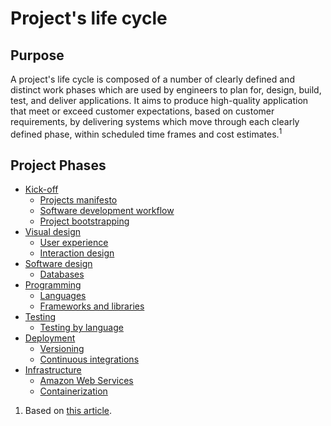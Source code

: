 # Project's life cycle

## Purpose

A project's life cycle is composed of a number of clearly defined and distinct work phases which are
used by engineers to plan for, design, build, test, and deliver applications. It aims to produce
high-quality application that meet or exceed customer expectations, based on customer requirements,
by delivering systems which move through each clearly defined phase,
within scheduled time frames and cost estimates.<sup>1</sup>

## Project Phases

-   [Kick-off](./kick-off/README.md)
    -   [Projects manifesto](./kick-off/README.md#projects-manifesto)
    -   [Software development workflow](./kick-off/README.md#development-workflow-guidelines)
    -   [Project bootstrapping](./kick-off/README.md#project-bootstrapping)
-   [Visual design](./visual-design/README.md)
    -   [User experience](./visual-design/README.md#user-experience)
    -   [Interaction design](./visual-design/README.md#interaction-design)
-   [Software design](./software-design/README.md)
    -   [Databases](./databases/README.md)
-   [Programming](./programming/README.md)
    -   [Languages](./programming/README.md#languages)
    -   [Frameworks and libraries](./programming/README.md#frameworks-and-libraries)
-   [Testing](./testing/README.md)
    -   [Testing by language](./testing/languages/README.md)
-   [Deployment](./deployment/README.md)
    -   [Versioning](./deployment/README.md#versioning)
    -   [Continuous integrations](./deployment/README.md#continuous-integration)
-   [Infrastructure](./infrastructure/README.md)
    -   [Amazon Web Services](./infrastructure/README.md#amazon-web-services)
    -   [Containerization](./infrastructure/README.md#containerization)

1.  Based on [this article](https://en.wikipedia.org/wiki/Systems_development_life_cycle#Overview).
